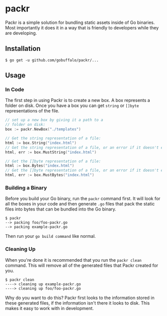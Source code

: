 # packr

Packr is a simple solution for bundling static assets inside of Go binaries. Most importantly it does it in a way that is friendly to developers while they are developing.

## Installation

```text
$ go get -u github.com/gobuffalo/packr/...
```

## Usage

### In Code

The first step in using Packr is to create a new box. A box represents a folder on disk. Once you have a box you can get `string` or `[]byte` representations of the file.

```go
// set up a new box by giving it a path to a
// folder on disk:
box := packr.NewBox("./templates")

// Get the string representation of a file:
html := box.String("index.html")
// Get the string representation of a file, or an error if it doesn't exist:
html, err := box.MustString("index.html")

// Get the []byte representation of a file:
html := box.Bytes("index.html")
// Get the []byte representation of a file, or an error if it doesn't exist:
html, err := box.MustBytes("index.html")
```

### Building a Binary

Before you build your Go binary, run the `packr` command first. It will look for all the boxes in your code and then generate `.go` files that pack the static files into bytes that can be bundled into the Go binary.

```
$ packr
--> packing foo/foo-packr.go
--> packing example-packr.go
```

Then run your `go build command` like normal.

### Cleaning Up

When you're done it is recommended that you run the `packr clean` command. This will remove all of the generated files that Packr created for you.

```
$ packr clean
----> cleaning up example-packr.go
----> cleaning up foo/foo-packr.go
```

Why do you want to do this? Packr first looks to the information stored in these generated files, if the information isn't there it looks to disk. This makes it easy to work with in development.
